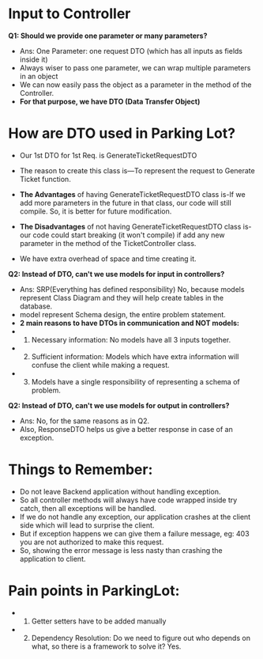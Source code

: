# Input to Controller

**Q1: Should we provide one parameter or many parameters?**
- Ans: One Parameter: one request DTO (which has all inputs as fields inside it) 
- Always wiser to pass one parameter, we can wrap multiple parameters in an object 
- We can now easily pass the object as a parameter in the method of the Controller.
- **For that purpose, we have DTO (Data Transfer Object)**

# How are DTO used in Parking Lot?
- Our 1st DTO for 1st Req. is GenerateTicketRequestDTO
- The reason to create this class is—To represent the request to Generate Ticket function.


- **The Advantages** of having GenerateTicketRequestDTO class is-If we add more parameters in the future in that class, our code will still compile. So, it is better for future modification.

 
- **The Disadvantages** of not having GenerateTicketRequestDTO class is-our code could start breaking (it won't compile) if add any new parameter in the method of the TicketController class. 
- We have extra overhead of space and time creating it.


**Q2: Instead of DTO, can't we use models for input in controllers?**
- Ans: SRP(Everything has defined responsibility) No, because models represent Class Diagram and they will help create tables in the database.
- model represent Schema design, the entire problem statement. 
- **2 main reasons to have DTOs in communication and NOT models:**
- 1. Necessary information: No models have all 3 inputs together.
- 2. Sufficient information: Models which have extra information will confuse the client while making a request.
- 3. Models have a single responsibility of representing a schema of problem.   

**Q2: Instead of DTO, can't we use models for output in controllers?**
- Ans: No, for the same reasons as in Q2.
- Also, ResponseDTO helps us give a better response in case of an exception.

# Things to Remember:
- Do not leave Backend application without handling exception.
- So all controller methods will always have code wrapped inside try catch, then all exceptions will be handled.
- If we do not handle any exception, our application crashes at the client side which will lead to surprise the client.
- But if exception happens we can give them a failure message, eg: 403 you are not authorized to make this request. 
- So, showing the error message is less nasty than crashing the application to client.

# Pain points in ParkingLot:
- 1. Getter setters have to be added manually
- 2. Dependency Resolution: Do we need to figure out who depends on what, so there is a framework to solve it? Yes.